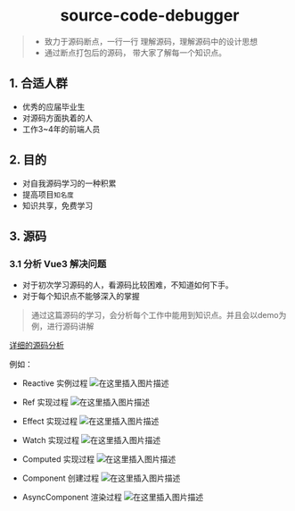 <h1 align="center">source-code-debugger</h1>

> - 致力于源码断点，一行一行 理解源码，理解源码中的设计思想
> - 通过断点打包后的源码， 带大家了解每一个知识点。

## 1. 合适人群

- 优秀的应届毕业生
- 对源码方面执着的人
- 工作3~4年的前端人员

## 2. 目的

- 对自我源码学习的一种积累
- 提高项目`知名度`
- 知识共享，免费学习

## 3. 源码

### 3.1 分析 Vue3 解决问题

- 对于初次学习源码的人，看源码比较困难，不知道如何下手。
- 对于每个知识点不能够深入的掌握

> 通过这篇源码的学习，会分析每个工作中能用到知识点。并且会以demo为例，进行源码讲解

[详细的源码分析](./Vue3/README.md)

例如：
- Reactive 实例过程
    ![在这里插入图片描述](https://img-blog.csdnimg.cn/3e7f2921d5cd48b1bec7622b64e55d96.png)

- Ref 实现过程
  ![在这里插入图片描述](https://img-blog.csdnimg.cn/a1848b91367a464ab017ef9666460cc2.png#pic_center)

- Effect 实现过程
  ![在这里插入图片描述](https://img-blog.csdnimg.cn/9120fe681cd846659877a34de60e82f1.png#pic_center)

- Watch 实现过程
  ![在这里插入图片描述](https://img-blog.csdnimg.cn/306c8ddb226c4a6d98b9f75c6f401734.png#pic_center)

- Computed 实现过程
  ![在这里插入图片描述](https://img-blog.csdnimg.cn/f3003bef58e440008461977aa35f0936.png#pic_center)

- Component 创建过程
  ![在这里插入图片描述](https://img-blog.csdnimg.cn/76251d6c43294c55be8fe0a0c7a4d720.png#pic_center)

- AsyncComponent 渲染过程
  ![在这里插入图片描述](https://img-blog.csdnimg.cn/2e65c84dd1ca4ef2b2c0f2f1b4d7dffc.png#pic_center)